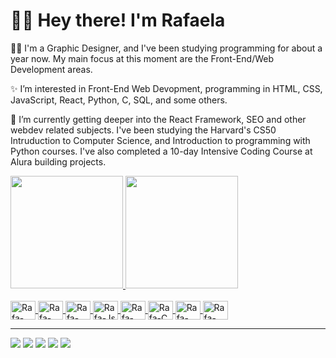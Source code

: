 # 🖖🏻 Hey there! I'm Rafaela

✍🏻 I'm a Graphic Designer, and I've been studying programming for about a year now. My main focus at this moment are the Front-End/Web Development areas.

✨ I’m interested in Front-End Web Devopment, programming in HTML, CSS, JavaScript, React, Python, C, SQL, and some others.

🌱 I’m currently getting deeper into the React Framework, SEO and other webdev related subjects. I've been studying the Harvard's CS50 Intruduction to Computer Science, and Introduction to programming with Python courses. I've also completed a 10-day Intensive Coding Course at Alura building projects.

<div>
    <a href="https://github.com/Rakodashi">
    <img height="180cm" src="https://github-readme-stats-sigma-five.vercel.app/api?username=Rakodashi&show_icons=true&theme=cobalt&include_all_commits=true&count_private=true&bg_color=00000000"/>
    <img height="180cm"  src="https://github-readme-stats-sigma-five.vercel.app/api/top-langs/?username=Rakodashi&layout=compact&langs_count=16&theme=cobalt&bg_color=00000000"/>
</div>
  
  <br>

  <div>
    <img align="center" alt="Rafa-HTML" title="HTML" height="30" width="40" src="https://cdn.jsdelivr.net/gh/devicons/devicon/icons/html5/html5-original.svg" />
    <img align="center" alt="Rafa-CSS" title="CSS" height="30" width="40" src="https://cdn.jsdelivr.net/gh/devicons/devicon/icons/css3/css3-original.svg" />
    <img align="center" alt="Rafa-SASS" title="SASS" height="30" width="40" src="https://cdn.jsdelivr.net/gh/devicons/devicon/icons/sass/sass-original.svg" />
    <img align="center" alt="Rafa-Js" title="JavaScript" height="30" width="40" src="https://cdn.jsdelivr.net/gh/devicons/devicon/icons/javascript/javascript-original.svg" />
    <img align="center" alt="Rafa-Python" title="Python" height="30" width="40" src="https://cdn.jsdelivr.net/gh/devicons/devicon/icons/python/python-original.svg" />
    <img align="center" alt="Rafa-C" title="C" height="30" width="40" src="https://cdn.jsdelivr.net/gh/devicons/devicon/icons/c/c-original.svg" />
    <img align="center" alt="Rafa-React" title="React" height="30" width="40" src="https://cdn.jsdelivr.net/gh/devicons/devicon/icons/react/react-original.svg" />
<!--     <img align="center" alt="Rafa-Angular" height="30" width="40" src="https://cdn.jsdelivr.net/gh/devicons/devicon/icons/angularjs/angularjs-original.svg" /> -->
<!--     <img align="center" alt="Rafa-Flutter" height="30" width="40" src="https://cdn.jsdelivr.net/gh/devicons/devicon/icons/flutter/flutter-original.svg" /> -->
    <img align="center" alt="Rafa-Figma" title="Figma" height="30" width="40" src="https://cdn.jsdelivr.net/gh/devicons/devicon/icons/figma/figma-original.svg" />
          
  </div>
  
  <hr>
  
  <div>
    <a href="https://codepen.io/rakodashi" target="_blank"><img src="https://img.shields.io/badge/Codepen-000000?style=for-the-badge&logo=codepen&logoColor=white"></a>
    <a href="https://www.linkedin.com/in/rakodashi/" target="_blank"><img src="https://img.shields.io/badge/LinkedIn-0077B5?style=for-the-badge&logo=linkedin&logoColor=white"></a>
    <a href="https://www.instagram.com/lyokonrado/" target="_blank"><img src="https://img.shields.io/badge/Instagram-E4405F?style=for-the-badge&logo=instagram&logoColor=white"></a>
    <a href="mailto:rafaconrado1@gmail.com" target="_blank"><img src="https://img.shields.io/badge/Gmail-D14836?style=for-the-badge&logo=gmail&logoColor=white"></a>
    <a href="https://ko-fi.com/rakodashi#changeCoverImageModal" target="_blank"><img src="https://img.shields.io/badge/Ko--fi-F16061?style=for-the-badge&logo=ko-fi&logoColor=white"></a>
  </div>

 <!-- ![Snake animation](https://github.com/Rakodashi/Rakodashi/blob/output/github-contribution-grid-snake.svg) -->

